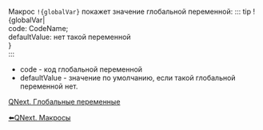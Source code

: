 
Макрос `!{globalVar}` покажет значение глобальной переменной:
::: tip
!{globalVar|<br>  code: CodeName;<br>  defaultValue: нет такой переменной<br>}<br>
:::
* code - код глобальной переменной
* defaultValue - значение по умолчанию, если такой глобальной переменной нет.



[QNext. Глобальные переменные](/docs-test/ph/QNext-admin-GlobalVariables-about-05-08)

[⬅️QNext. Макросы](/docs-test/ph/QNext-Macroses-12-22)